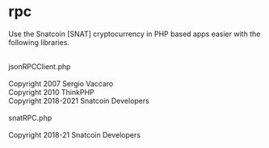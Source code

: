# rpc
Use the Snatcoin [SNAT] cryptocurrency in PHP based apps easier with the following libraries.
<br><br>

  jsonRPCClient.php
<br><br>
Copyright 2007 Sergio Vaccaro<br>
Copyright 2010 ThinkPHP<br>
Copyright 2018-2021 Snatcoin Developers
<br><br>
  snatRPC.php
<br><br>
Copyright 2018-21 Snatcoin Developers
